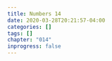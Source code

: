 ```yaml
---
title: Numbers 14
date: 2020-03-28T20:21:57-04:00
categories: []
tags: []
chapter: "014"
inprogress: false
---
```


